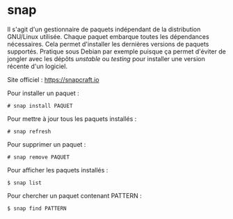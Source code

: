 snap
====

Il s'agit d'un gestionnaire de paquets indépendant de la distribution
GNU/Linux utilisée. Chaque paquet embarque toutes les dépendances nécessaires.
Cela permet d'installer les dernières versions de paquets supportés.
Pratique sous Debian par exemple puisque ça permet d'éviter de jongler avec
les dépôts *unstable* ou *testing* pour installer une version récente d'un
logiciel.

Site officiel : <https://snapcraft.io>

Pour installer un paquet :
 ```
# snap install PAQUET
```

Pour mettre à jour tous les paquets installés :
 ```
# snap refresh
```

Pour supprimer un paquet :
 ```
# snap remove PAQUET
```

Pour afficher les paquets installés :
 ```
$ snap list
```

Pour chercher un paquet contenant PATTERN :
 ```
$ snap find PATTERN
```
